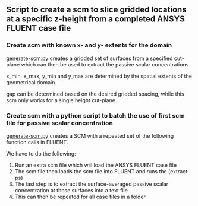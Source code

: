 ## Script to create a scm to slice gridded locations at a specific z-height from a completed ANSYS FLUENT case file


### Create scm with known x- and y- extents for the domain
[generate-scm.py](https://github.com/ooichinchun/PassiveScalar_BatchRuns_w_Fluent/blob/main/Extract_Scalar_onGrid/generate-scm.py) creates a gridded set of surfaces from a specified cut-plane which can then be used to extract the passive scalar concentrations.

x_min, x_max, y_min and y_max are determined by the spatial extents of the geometrical domain.

gap can be determined based on the desired gridded spacing, while this scm only works for a single height cut-plane. 


### Create scm with a python script to batch the use of first scm file for passive scalar concentration

[generate-scm.py](https://github.com/ooichinchun/PassiveScalar_BatchRuns_w_Fluent/blob/main/Extract_Scalar_onGrid/generate-scm.py) creates a SCM with a repeated set of the following function calls in FLUENT.

We have to do the following:
1) Run an extra scm file which will load the ANSYS FLUENT case file
2) The scm file then loads the scm file into FLUENT and runs the (extract-ps)
4) The last step is to extract the surface-averaged passive scalar concentration at those surfaces into a text file
5) This can then be repeated for all case files in a folder
